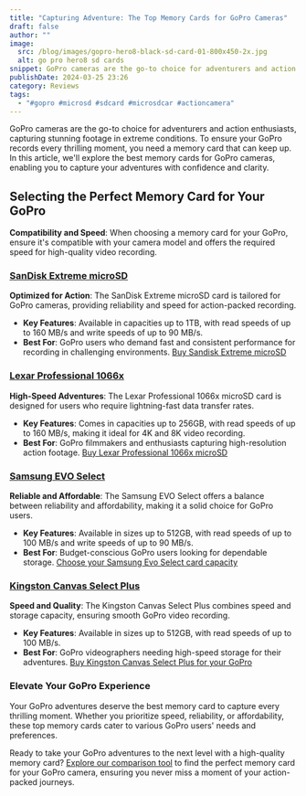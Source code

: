 ```yaml
---
title: "Capturing Adventure: The Top Memory Cards for GoPro Cameras"
draft: false
author: ""
image:
  src: /blog/images/gopro-hero8-black-sd-card-01-800x450-2x.jpg
  alt: go pro hero8 sd cards
snippet: GoPro cameras are the go-to choice for adventurers and action enthusiasts, capturing stunning footage in extreme conditions. To ensure your GoPro records every thrilling moment, you need a memory card that can keep up. In this article, we'll explore the best memory cards for GoPro cameras, enabling you to capture your adventures with confidence and clarity.
publishDate: 2024-03-25 23:26
category: Reviews
tags:
  - "#gopro #microsd #sdcard #microsdcar #actioncamera"
---
```

GoPro cameras are the go-to choice for adventurers and action enthusiasts, capturing stunning footage in extreme conditions. To ensure your GoPro records every thrilling moment, you need a memory card that can keep up. In this article, we'll explore the best memory cards for GoPro cameras, enabling you to capture your adventures with confidence and clarity.

## **Selecting the Perfect Memory Card for Your GoPro**

**Compatibility and Speed**: When choosing a memory card for your GoPro, ensure it's compatible with your camera model and offers the required speed for high-quality video recording.

### **[SanDisk Extreme microSD](https://amzn.to/3PyoS1s)**

**Optimized for Action**: The SanDisk Extreme microSD card is tailored for GoPro cameras, providing reliability and speed for action-packed recording.

- **Key Features**: Available in capacities up to 1TB, with read speeds of up to 160 MB/s and write speeds of up to 90 MB/s.
- **Best For**: GoPro users who demand fast and consistent performance for recording in challenging environments.
[Buy Sandisk Extreme microSD](https://amzn.to/3vq4t7W)

### **[Lexar Professional 1066x](https://amzn.to/43yuH4Y)**

**High-Speed Adventures**: The Lexar Professional 1066x microSD card is designed for users who require lightning-fast data transfer rates.

- **Key Features**: Comes in capacities up to 256GB, with read speeds of up to 160 MB/s, making it ideal for 4K and 8K video recording.
- **Best For**: GoPro filmmakers and enthusiasts capturing high-resolution action footage.
[Buy Lexar Professional 1066x microSD](https://amzn.to/43ug4PU)

### **[Samsung EVO Select](https://amzn.to/3TydcwK)**

**Reliable and Affordable**: The Samsung EVO Select offers a balance between reliability and affordability, making it a solid choice for GoPro users.

- **Key Features**: Available in sizes up to 512GB, with read speeds of up to 100 MB/s and write speeds of up to 90 MB/s.
- **Best For**: Budget-conscious GoPro users looking for dependable storage.
[Choose your Samsung Evo Select card capacity](https://amzn.to/49a75Vt)

### **[Kingston Canvas Select Plus](https://amzn.to/497sZIW)**

**Speed and Quality**: The Kingston Canvas Select Plus combines speed and storage capacity, ensuring smooth GoPro video recording.

- **Key Features**: Available in sizes up to 512GB, with read speeds of up to 100 MB/s.
- **Best For**: GoPro videographers needing high-speed storage for their adventures.
[Buy Kingston Canvas Select Plus for your GoPro](https://amzn.to/3xfuPtK)

### **Elevate Your GoPro Experience**

Your GoPro adventures deserve the best memory card to capture every thrilling moment. Whether you prioritize speed, reliability, or affordability, these top memory cards cater to various GoPro users' needs and preferences.

Ready to take your GoPro adventures to the next level with a high-quality memory card? [Explore our comparison tool](https://sdprices.com/) to find the perfect memory card for your GoPro camera, ensuring you never miss a moment of your action-packed journeys.
